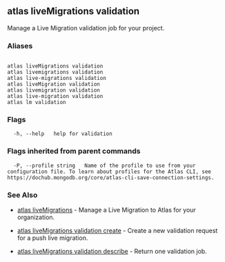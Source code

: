 ## atlas liveMigrations validation

Manage a Live Migration validation job for your project.




### Aliases
```

atlas liveMigrations validation
atlas livemigrations validation
atlas live-migrations validation
atlas liveMigration validation
atlas livemigration validation
atlas live-migration validation
atlas lm validation
```



### Flags

```
  -h, --help   help for validation

```


### Flags inherited from parent commands

```
  -P, --profile string   Name of the profile to use from your configuration file. To learn about profiles for the Atlas CLI, see https://dochub.mongodb.org/core/atlas-cli-save-connection-settings.

```

### See Also


* [atlas liveMigrations](atlas_liveMigrations.md)	- Manage a Live Migration to Atlas for your organization.

* [atlas liveMigrations validation create](atlas_liveMigrations_validation_create.md)	- Create a new validation request for a push live migration.

* [atlas liveMigrations validation describe](atlas_liveMigrations_validation_describe.md)	- Return one validation job.



